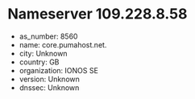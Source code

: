 # Nameserver 109.228.8.58

* as_number: 8560
* name: core.pumahost.net.
* city: Unknown
* country: GB
* organization: IONOS SE
* version: Unknown
* dnssec: Unknown
